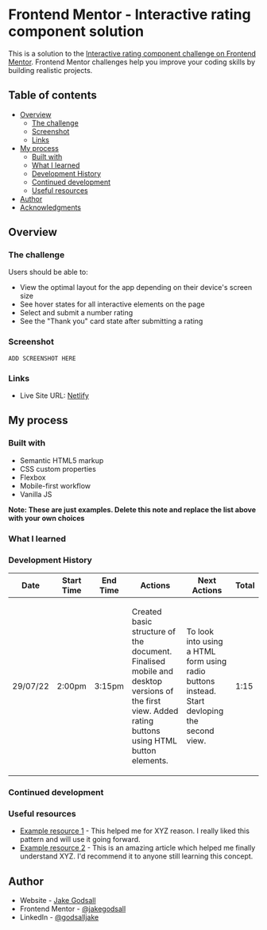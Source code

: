 # Frontend Mentor - Interactive rating component solution

This is a solution to the [Interactive rating component challenge on Frontend Mentor](https://www.frontendmentor.io/challenges/interactive-rating-component-koxpeBUmI). Frontend Mentor challenges help you improve your coding skills by building realistic projects.

## Table of contents

- [Overview](#overview)
  - [The challenge](#the-challenge)
  - [Screenshot](#screenshot)
  - [Links](#links)
- [My process](#my-process)
  - [Built with](#built-with)
  - [What I learned](#what-i-learned)
  - [Development History](#development-history)
  - [Continued development](#continued-development)
  - [Useful resources](#useful-resources)
- [Author](#author)
- [Acknowledgments](#acknowledgments)

## Overview

### The challenge

Users should be able to:

- View the optimal layout for the app depending on their device's screen size
- See hover states for all interactive elements on the page
- Select and submit a number rating
- See the "Thank you" card state after submitting a rating

### Screenshot

`ADD SCREENSHOT HERE`

### Links

- Live Site URL: [Netlify](jakegodsall-interactive-rating.netlify.app)

## My process

### Built with

- Semantic HTML5 markup
- CSS custom properties
- Flexbox
- Mobile-first workflow
- Vanilla JS

**Note: These are just examples. Delete this note and replace the list above with your own choices**

### What I learned

### Development History

<table>
  <thead>
    <th>Date</th>
    <th>Start Time</th>
    <th>End Time</th>
    <th>Actions</th>
    <th>Next Actions</th>
    <th>Total</th>
  </thead>
  <tbody>
    <tr>
      <td>29/07/22</td>
      <td>2:00pm</td>
      <td>3:15pm</td>
      <td>
        <p>Created basic structure of the document. Finalised mobile and desktop versions of the first view. Added rating buttons using HTML button elements.</p> 
      </td>
      <td>To look into using a HTML form using radio buttons instead. Start devloping the second view.</td>
      <td>1:15</td>
    </tr>
  </tbody>
</table>

### Continued development

### Useful resources

- [Example resource 1](https://www.example.com) - This helped me for XYZ reason. I really liked this pattern and will use it going forward.
- [Example resource 2](https://www.example.com) - This is an amazing article which helped me finally understand XYZ. I'd recommend it to anyone still learning this concept.

## Author

- Website - [Jake Godsall](https://www.jakegodsall.com)
- Frontend Mentor - [@jakegodsall](https://www.frontendmentor.io/profile/jakegodsall)
- LinkedIn - [@godsalljake](https://www.linkedin.com/in/godsalljake/)
